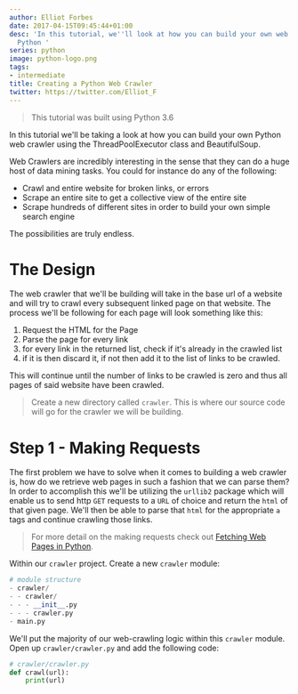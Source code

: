 ```yaml
---
author: Elliot Forbes
date: 2017-04-15T09:45:44+01:00
desc: 'In this tutorial, we''ll look at how you can build your own web crawler in
  Python '
series: python
image: python-logo.png
tags:
- intermediate
title: Creating a Python Web Crawler
twitter: https://twitter.com/Elliot_F
---
```


> This tutorial was built using Python 3.6 

In this tutorial we'll be taking a look at how you can build your own Python web crawler using the ThreadPoolExecutor class and BeautifulSoup. 

Web Crawlers are incredibly interesting in the sense that they can do a huge host of data mining tasks. You could for instance do any of the following:

* Crawl and entire website for broken links, or errors
* Scrape an entire site to get a collective view of the entire site
* Scrape hundreds of different sites in order to build your own simple search engine

The possibilities are truly endless. 

# The Design

The web crawler that we'll be building will take in the base url of a website and will try to crawl every subsequent linked page on that website. The process we'll be following for each page will look something like this:

1. Request the HTML for the Page
2. Parse the page for every link
3. for every link in the returned list, check if it's already in the crawled list
4. if it is then discard it, if not then add it to the list of links to be crawled.

This will continue until the number of links to be crawled is zero and thus all pages of said website have been crawled. 

> Create a new directory called `crawler`. This is where our source code will go for the crawler we will be building.

# Step 1 - Making Requests 

The first problem we have to solve when it comes to building a web crawler is, how do we retrieve web pages in such a fashion that we can parse them? In order to accomplish this we'll be utilizing the `urllib2` package which will enable us to send http `GET` requests to a `URL` of choice and return the `html` of that given page. We'll then be able to parse that `html` for the appropriate `a` tags and continue crawling those links.

> For more detail on the making requests check out [Fetching Web Pages in Python](/python/fetching-web-pages-python/).

Within our `crawler` project. Create a new `crawler` module:

```py
# module structure
- crawler/
- - crawler/
- - - __init__.py
- - - crawler.py
- main.py
```

We'll put the majority of our web-crawling logic within this `crawler` module. Open up `crawler/crawler.py` and add the following code:

```py
# crawler/crawler.py
def crawl(url):
    print(url)
```

